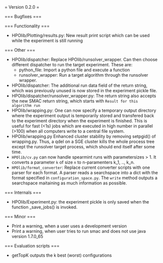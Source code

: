 = Version 0.2.0 =

=== Bugfixes ===

=== Functionality ===

* HPOlib/Plotting/results.py: New result print script which can be used while the experiment is still running

=== Other ===

* HPOlib/dispatcher: Replace HPOlib/runsolver_wrapper. Can then choose different dispatcher to run the target experiment. These are:
    * python_file: Import a python file and execute a function
    * runsolver_wrapper: Run a target algorithm through the runsolver wrapper.
* HPOlib/dispatcher: The additional run data field of the return string, which was previously unused is now stored in the experiment pickle file.
* HPOlib/dispatcher/runsolver_wrapper.py: The return string also accepts the new SMAC return string, which starts with `Result for this algorithm run`
* HPOlib/wrapping.py: One can now specify a temporary output directory where the experiment output is temporarily stored and 
    transfered back to the experiment directory when the experiment is finished. This is useful for fast (<1s) jobs which are executed
    in high number in parallel (>100) when all computers write to a central file system.
* HPOlib/wrapping.py Enhanced cluster stability by removing setpgid() of wrapping.py.
    Thus, a qdel on a SGE cluster kills the whole process tree except the
    runsolver target process, which should end itself after some time.
* `HPOlib/cv.py` can now handle spearmint runs with parametersizes > 1. It converts a parameter `k` of size `n` to n-paramenters k_1, .., k_n.
* `HPOlib/format_converter`: Replace current converter scripts with one parser for each format. A parser reads a searchspace into a dict with the format specified in `configuration_space.py`. The `write` method outputs a searchspace maitaining as much information as possible.

=== Internals ===

* HPOlib/Experiment.py: the experiment pickle is only saved when the function _save_jobs() is invoked.

=== Minor ===
* Print a warning, when a user uses a development version
* Print a warning, when user tries to run smac and does not use java version 1.7.0_65

=== Evaluation scripts ===
* getTopK outputs the k best (worst) configurations
